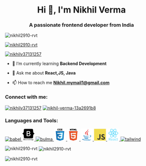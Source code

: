 <h1 align="center">Hi 👋, I'm Nikhil Verma</h1>
<h3 align="center">A passionate frontend developer from India</h3>

<p align="left"> <img src="https://komarev.com/ghpvc/?username=nikhil2910-rvt&label=Profile%20views&color=0e75b6&style=flat" alt="nikhil2910-rvt" /> </p>

<p align="left"> <a href="https://github.com/ryo-ma/github-profile-trophy"><img src="https://github-profile-trophy.vercel.app/?username=nikhil2910-rvt" alt="nikhil2910-rvt" /></a> </p>

<p align="left"> <a href="https://twitter.com/nikhilv37131257" target="blank"><img src="https://img.shields.io/twitter/follow/nikhilv37131257?logo=twitter&style=for-the-badge" alt="nikhilv37131257" /></a> </p>

- 🌱 I’m currently learning **Backend Development**

- 💬 Ask me about **React,JS, Java**

- 📫 How to reach me **Nikhil.mymail1@gmail.com**

<h3 align="left">Connect with me:</h3>
<p align="left">
<a href="https://twitter.com/nikhilv37131257" target="blank"><img align="center" src="https://raw.githubusercontent.com/rahuldkjain/github-profile-readme-generator/master/src/images/icons/Social/twitter.svg" alt="nikhilv37131257" height="30" width="40" /></a>
<a href="https://linkedin.com/in/nikhil-verma-13a2691b8" target="blank"><img align="center" src="https://raw.githubusercontent.com/rahuldkjain/github-profile-readme-generator/master/src/images/icons/Social/linked-in-alt.svg" alt="nikhil-verma-13a2691b8" height="30" width="40" /></a>
</p>

<h3 align="left">Languages and Tools:</h3>
<p align="left"> <a href="https://babeljs.io/" target="_blank" rel="noreferrer"> <img src="https://www.vectorlogo.zone/logos/babeljs/babeljs-icon.svg" alt="babel" width="40" height="40"/> </a> <a href="https://getbootstrap.com" target="_blank" rel="noreferrer"> <img src="https://raw.githubusercontent.com/devicons/devicon/master/icons/bootstrap/bootstrap-plain-wordmark.svg" alt="bootstrap" width="40" height="40"/> </a> <a href="https://bulma.io/" target="_blank" rel="noreferrer"> <img src="https://raw.githubusercontent.com/gilbarbara/logos/804dc257b59e144eaca5bc6ffd16949752c6f789/logos/bulma.svg" alt="bulma" width="40" height="40"/> </a> <a href="https://www.w3schools.com/css/" target="_blank" rel="noreferrer"> <img src="https://raw.githubusercontent.com/devicons/devicon/master/icons/css3/css3-original-wordmark.svg" alt="css3" width="40" height="40"/> </a> <a href="https://www.w3.org/html/" target="_blank" rel="noreferrer"> <img src="https://raw.githubusercontent.com/devicons/devicon/master/icons/html5/html5-original-wordmark.svg" alt="html5" width="40" height="40"/> </a> <a href="https://www.java.com" target="_blank" rel="noreferrer"> <img src="https://raw.githubusercontent.com/devicons/devicon/master/icons/java/java-original.svg" alt="java" width="40" height="40"/> </a> <a href="https://developer.mozilla.org/en-US/docs/Web/JavaScript" target="_blank" rel="noreferrer"> <img src="https://raw.githubusercontent.com/devicons/devicon/master/icons/javascript/javascript-original.svg" alt="javascript" width="40" height="40"/> </a> <a href="https://reactjs.org/" target="_blank" rel="noreferrer"> <img src="https://raw.githubusercontent.com/devicons/devicon/master/icons/react/react-original-wordmark.svg" alt="react" width="40" height="40"/> </a> <a href="https://tailwindcss.com/" target="_blank" rel="noreferrer"> <img src="https://www.vectorlogo.zone/logos/tailwindcss/tailwindcss-icon.svg" alt="tailwind" width="40" height="40"/> </a> </p>

<p><img align="left" src="https://github-readme-stats.vercel.app/api/top-langs?username=nikhil2910-rvt&show_icons=true&locale=en&layout=compact" alt="nikhil2910-rvt" /></p>

<p>&nbsp;<img align="center" src="https://github-readme-stats.vercel.app/api?username=nikhil2910-rvt&show_icons=true&locale=en" alt="nikhil2910-rvt" /></p>

<p><img align="center" src="https://github-readme-streak-stats.herokuapp.com/?user=nikhil2910-rvt&" alt="nikhil2910-rvt" /></p>
